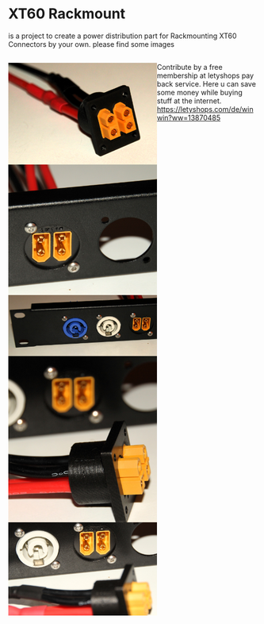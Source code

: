 <h1>XT60 Rackmount</h1>
<p></p>is a project to create a power distribution part for Rackmounting XT60 Connectors by your own.
please find some images</p>

<h2></h2>
<img src="https://github.com/DF3MT/XT60_Rackmount/blob/master/images/(1).JPG" width="300px" style="float:left;" />
<img src="https://github.com/DF3MT/XT60_Rackmount/blob/master/images/(2).JPG" width="300px" style="float:left;"  />
<img src="https://github.com/DF3MT/XT60_Rackmount/blob/master/images/(3).JPG" width="300px" style="float:left;"  />
<img src="https://github.com/DF3MT/XT60_Rackmount/blob/master/images/(4).JPG" width="300px" style="float:left;"  />
<img src="https://github.com/DF3MT/XT60_Rackmount/blob/master/images/(5).JPG" width="300px" style="float:left;"  />


Contribute by a free membership at letyshops pay back service. Here u can save some money while buying stuff at the internet.
https://letyshops.com/de/winwin?ww=13870485

